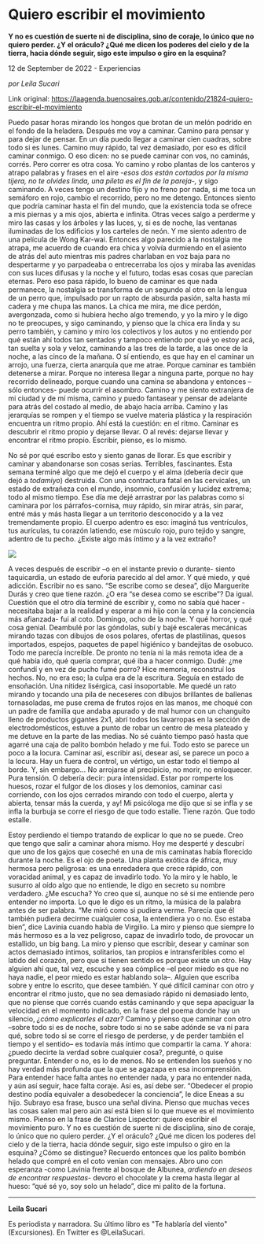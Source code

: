 # Quiero escribir el movimiento

**Y no es cuestión de suerte ni de disciplina, sino de coraje, lo único que no quiero perder. ¿Y el oráculo? ¿Qué me dicen los poderes del cielo y de la tierra, hacia dónde seguir, sigo este impulso o giro en la esquina?**

12 de September de 2022 - Experiencias

_por Leila Sucari_

Link original: https://laagenda.buenosaires.gob.ar/contenido/21824-quiero-escribir-el-movimiento



Puedo pasar horas mirando los hongos que brotan de un melón podrido en el fondo de la heladera. Después me voy a caminar. Camino para pensar y para dejar de pensar. En un día puedo llegar a caminar cien cuadras, sobre todo si es lunes. Camino muy rápido, tal vez demasiado, por eso es difícil caminar conmigo. O eso dicen: no se puede caminar con vos, no caminás, corrés. Pero correr es otra cosa. Yo camino y robo plantas de los canteros y atrapo palabras y frases en el aire -*esos dos están cortados por la misma tijera, no te olvides linda, una pileta es el fin de la pareja-,* y sigo caminando. A veces tengo un destino fijo y no freno por nada, si me toca un semáforo en rojo, cambio el recorrido, pero no me detengo. Entonces siento que podría caminar hasta el fin del mundo, que la existencia toda se ofrece a mis piernas y a mis ojos, abierta e infinita. Otras veces salgo a perderme y miro las casas y los árboles y las luces, y, si es de noche, las ventanas iluminadas de los edificios y los carteles de neón. Y me siento adentro de una película de Wong Kar-wai. Entonces algo parecido a la nostalgia me atrapa, me acuerdo de cuando era chica y volvía durmiendo en el asiento de atrás del auto mientras mis padres charlaban en voz baja para no despertarme y yo parpadeaba o entrecerraba los ojos y miraba las avenidas con sus luces difusas y la noche y el futuro, todas esas cosas que parecían eternas. Pero eso pasa rápido, lo bueno de caminar es que nada permanece, la nostalgia se transforma de un segundo al otro en la lengua de un perro que, impulsado por un rapto de absurda pasión, salta hasta mi cadera y me chupa las manos. La chica me mira, me dice perdón, avergonzada, como si hubiera hecho algo tremendo, y yo la miro y le digo no te preocupes, y sigo caminando, y pienso que la chica era linda y su perro también, y camino y miro los colectivos y los autos y no entiendo por qué están ahí todos tan sentados y tampoco entiendo por qué yo estoy acá, tan suelta y sola y veloz, caminando a las tres de la tarde, a las once de la noche, a las cinco de la mañana. O sí entiendo, es que hay en el caminar un arrojo, una fuerza, cierta anarquía que me atrae. Porque caminar es también detenerse a mirar. Porque no interesa llegar a ninguna parte, porque no hay recorrido delineado, porque cuando una camina se abandona y entonces –sólo entonces- puede ocurrir el asombro. Camino y me siento extranjera de mi ciudad y de mí misma, camino y puedo fantasear y pensar de adelante para atrás del costado al medio, de abajo hacia arriba. Camino y las jerarquías se rompen y el tiempo se vuelve materia plástica y la respiración encuentra un ritmo propio. Ahí está la cuestión: en el ritmo. Caminar es descubrir el ritmo propio y dejarse llevar. O al revés: dejarse llevar y encontrar el ritmo propio. Escribir, pienso, es lo mismo.




No sé por qué escribo esto y siento ganas de llorar. Es que escribir y caminar y abandonarse son cosas serias. Terribles, fascinantes. Esta semana terminé algo que me dejó el cuerpo y el alma (debería decir que dejó a *todamiyo*) destruida. Con una contractura fatal en las cervicales, un estado de extrañeza con el mundo, insomnio, confusión y lucidez extrema; todo al mismo tiempo. Ese día me dejé arrastrar por las palabras como si caminara por los párrafos-cornisa, muy rápido, sin mirar atrás, sin parar, entré más y más hasta llegar a un territorio desconocido y a la vez tremendamente propio. El cuerpo adentro es eso: imaginá tus ventrículos, tus aurículas, tu corazón latiendo, ese músculo rojo, puro tejido y sangre, adentro de tu pecho. ¿Existe algo más íntimo y a la vez extraño?




![](https://cdn.feater.me/files/images/486532/01440563-4e36-4d9b-85c7-1328c1b28fc9.jpeg)




A veces después de escribir –o en el instante previo o durante- siento taquicardia, un estado de euforia parecido al del amor. Y qué miedo, y qué adicción. Escribir no es sano. “Se escribe como se desea”, dijo Marguerite Durás y creo que tiene razón. ¿O era “se desea como se escribe”? Da igual. Cuestión que el otro día terminé de escribir y, como no sabía qué hacer -necesitaba bajar a la realidad y esperar a mi hijo con la cena y la conciencia más afianzada- fui al coto. Domingo, ocho de la noche. Y qué horror, y qué cosa genial. Deambulé por las góndolas, subí y bajé escaleras mecánicas mirando tazas con dibujos de osos polares, ofertas de plastilinas, quesos importados, espejos, paquetes de papel higiénico y bandejitas de osobuco. Todo me parecía increíble. De pronto no tenía ni la más remota idea de a qué había ido, qué quería comprar, qué iba a hacer conmigo. Dudé: ¿me confundí y en vez de pucho fumé porro? Hice memoria, reconstruí los hechos. No, no era eso; la culpa era de la escritura. Seguía en estado de ensoñación. Una nitidez lisérgica, casi insoportable. Me quedé un rato mirando y tocando una pila de neceseres con dibujos brillantes de ballenas tornasoladas, me puse crema de frutos rojos en las manos, me choqué con un padre de familia que andaba apurado y de mal humor con un changuito lleno de productos gigantes 2x1, abrí todos los lavarropas en la sección de electrodomésticos, estuve a punto de robar un centro de mesa plateado y me detuve en la parte de las medias. No sé cuánto tiempo pasó hasta que agarré una caja de palito bombón helado y me fui. Todo esto se parece un poco a la locura. Caminar así, escribir así, desear así, se parece un poco a la locura. Hay un fuera de control, un vértigo, un estar todo el tiempo al borde. Y, sin embargo... No arrojarse al precipicio, no morir, no enloquecer. Pura tensión. O debería decir: pura intensidad. Estar por romperte los huesos, rozar el fulgor de los dioses y los demonios, caminar casi corriendo, con los ojos cerrados mirando con todo el cuerpo, alerta y abierta, tensar más la cuerda, y ay! Mi psicóloga me dijo que si se infla y se infla la burbuja se corre el riesgo de que todo estalle. Tiene razón. Que todo estalle.




Estoy perdiendo el tiempo tratando de explicar lo que no se puede. Creo que tengo que salir a caminar ahora mismo. Hoy me desperté y descubrí que uno de los gajos que coseché en una de mis caminatas había florecido durante la noche. Es el ojo de poeta. Una planta exótica de áfrica, muy hermosa pero peligrosa: es una enredadera que crece rápido, con voracidad animal, y es capaz de invadirlo todo. Yo la miro y le hablo, le susurro al oído algo que no entiende, le digo en secreto su nombre verdadero. ¿Me escucha? Yo creo que sí, aunque no sé si me entiende pero entender no importa. Lo que le digo es un ritmo, la música de la palabra antes de ser palabra. “Me miró como si pudiera verme. Parecía que él también pudiera decirme cualquier cosa, la entendiera yo o no. Eso estaba bien”, dice Lavinia cuando habla de Virgilio. La miro y pienso que siempre lo más hermoso es a la vez peligroso, capaz de invadirlo todo, de provocar un estallido, un big bang. La miro y pienso que escribir, desear y caminar son actos demasiado íntimos, solitarios, tan propios e intransferibles como el latido del corazón, pero que si tienen sentido es porque existe un otro. Hay alguien ahí que, tal vez, escuche y sea cómplice –el peor miedo es que no haya nadie, el peor miedo es estar hablando sola–. Alguien que escriba sobre y entre lo escrito, que desee también. Y qué difícil caminar con otro y encontrar el ritmo justo, que no sea demasiado rápido ni demasiado lento, que no piense que corrés cuando estás caminando y que sepa apaciguar la velocidad en el momento indicado, en la frase del poema donde hay un silencio, *¿cómo explicarles el azar?* Camino y pienso que caminar con otro –sobre todo si es de noche, sobre todo si no se sabe adónde se va ni para qué, sobre todo si se corre el riesgo de perderse, y de perder también el tiempo y el sentido– es todavía más íntimo que compartir la cama. Y ahora: ¿puedo decirte la verdad sobre cualquier cosa?, pregunté, o quise preguntar. Entender o no, es lo de menos. No se entienden los sueños y no hay verdad más profunda que la que se agazapa en esa incomprensión. Para entender hace falta antes no entender nada, y para no entender nada, y aún así seguir, hace falta coraje. Así es, así debe ser. “Obedecer el propio destino podía equivaler a desobedecer la conciencia”, le dice Eneas a su hijo. Subrayo esa frase, busco una señal divina. Pienso que muchas veces las cosas salen mal pero aún así está bien si lo que mueve es el movimiento mismo. Pienso en la frase de Clarice Lispector: quiero escribir el movimiento puro. Y no es cuestión de suerte ni de disciplina, sino de coraje, lo único que no quiero perder. ¿Y el oráculo? ¿Qué me dicen los poderes del cielo y de la tierra, hacia dónde seguir, sigo este impulso o giro en la esquina? ¿Cómo se distingue? Recuerdo entonces que los palito bombón helado que compré en el coto venían con mensajes. Abro uno con esperanza -como Lavinia frente al bosque de Albunea, *ardiendo en deseos de encontrar respuestas*- devoro el chocolate y la crema hasta llegar al hueso: “qué sé yo, soy solo un helado”, dice mi palito de la fortuna.




---




**Leila Sucari**




Es periodista y narradora. Su último libro es "Te hablaría del viento" (Excursiones). En Twitter es @LeilaSucari.



